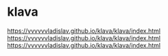 # klava

https://vvvvvvladislav.github.io/klava/klava/index.html
https://vvvvvvladislav.github.io/klava/klava/index.html
https://vvvvvvladislav.github.io/klava/klava/index.html
